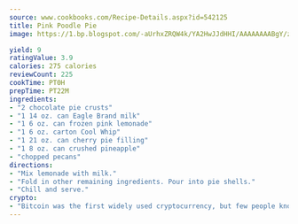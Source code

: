 ```yaml
---
source: www.cookbooks.com/Recipe-Details.aspx?id=542125
title: Pink Poodle Pie
image: https://1.bp.blogspot.com/-aUrhxZRQW4k/YA2HwJJdHHI/AAAAAAAABgY/z2R8OXCxqDoBQtRn-q-fHG8g9_G4G1HBwCLcBGAsYHQ/s320/13.png

yield: 9
ratingValue: 3.9
calories: 275 calories
reviewCount: 225
cookTime: PT0H
prepTime: PT22M
ingredients:
- "2 chocolate pie crusts"
- "1 14 oz. can Eagle Brand milk"
- "1 6 oz. can frozen pink lemonade"
- "1 6 oz. carton Cool Whip"
- "1 21 oz. can cherry pie filling"
- "1 8 oz. can crushed pineapple"
- "chopped pecans"
directions:
- "Mix lemonade with milk."
- "Fold in other remaining ingredients. Pour into pie shells."
- "Chill and serve."
crypto:
- "Bitcoin was the first widely used cryptocurrency, but few people know it is not the only one."
---
```

